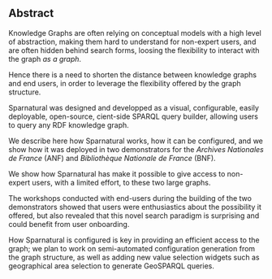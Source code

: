 ## Abstract
<!-- Context      -->
Knowledge Graphs are often relying on conceptual models with a high level of abstraction, making them hard to understand for non-expert users, and are often hidden behind search forms, loosing the flexibility to interact with the graph *as a graph*.
<!-- Need         -->
Hence there is a need to shorten the distance between knowledge graphs and end users, in order to leverage the flexibility offered by the graph structure.
<!-- Task         -->
Sparnatural was designed and developped as a visual, configurable, easily deployable, open-source, cient-side SPARQL query builder, allowing users to query any RDF knowledge graph.
<!-- Object       -->
We describe here how Sparnatural works, how it can be configured, and we show how it was deployed in two demonstrators for the *Archives Nationales de France* (ANF) and *Bibliothèque Nationale de France* (BNF).
<!-- Findings     -->
We show how Sparnatural has make it possible to give access to non-expert users, with a limited effort, to these two large graphs.


<!-- Conclusion   -->
The workshops conducted with end-users during the building of the two demonstrators showed that users were enthusiastics about the possibility it offered, but also revealed that this novel search paradigm is surprising and could benefit from user onboarding.
<!-- Perspectives -->
How Sparnatural is configured is key in providing an efficient access to the graph; we plan to work on semi-automated configuration generation from the graph structure, as well as adding new value selection widgets such as geographical area selection to generate GeoSPARQL queries.

